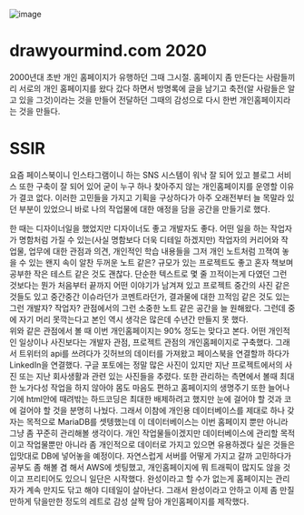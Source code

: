 ![image](https://user-images.githubusercontent.com/18201794/89018573-0a800900-d357-11ea-95c3-d36fd8903eb5.png)

# drawyourmind.com 2020
2000년대 초반 개인 홈페이지가 유행하던 그때 그시절. 홈페이지 좀 만든다는 사람들끼리 서로의 개인 홈페이지를 왔다 갔다 하면서 방명록에 글을 남기고 축전(알 사람들은 알고 있을 그것)이라는 것을 만들어 전달하던 그때의 감성으로 다시 한번 개인홈페이지라는 것을 만들다.

# SSIR  
요즘 페이스북이니 인스타그램이니 하는 SNS 시스템이 워낙 잘 되어 있고 블로그 서비스 또한 구축이 잘 되어 있어 굳이 누구 하나 찾아주지 않는 개인홈페이지를 운영할 이유가 결코 없다. 이러한 고민들을 가지고 기획을 구상하다가 아주 오래전부터 늘 목말라 있던 부분이 있었으니 바로 나의 작업물에 대한 애정을 담을 공간을 만들기로 했다.  

한 때는 디자이너일을 했었지만 디자이너도 좋고 개발자도 좋다. 어떤 일을 하는 작업자가 명함처럼 가질 수 있는(사실 명함보다 더욱 디테일 하겠지만) 작업자의 커리어와 작업물, 업무에 대한 관점과 의견, 개인적인 학습 내용들을 그저 개인 노트처럼 끄젹여 놓을 수 있는 왠지 속이 알찬 두꺼운 노트 같은? 규모가 있는 프로젝트도 좋고 혼자 책보며 공부한 작은 테스트 같은 것도 괜찮다. 단순한 텍스트로 몇 줄 끄적이는게 다였던 그런 것보다는 뭔가 처음부터 끝까지 어떤 이야기가 남겨져 있고 프로젝트 중간의 사진 같은 것들도 있고 중간중간 이슈라던가 코멘트라던가, 결과물에 대한 끄적임 같은 것도 있는 그런 개발자? 작업자? 관점에서의 그런 소중한 노트 같은 공간을 늘 원해왔다. 그런데 중에 자기 머리 못깍는다고 본인 역시 생각은 많은데 수년간 만들지 못 했다.  
위와 같은 관점에서 볼 때 이번 개인홈페이지는 90% 정도는 맞다고 본다.  어떤 개인적인 일상이나 사진보다는 개발자 관점, 프로젝트 관점의 개인홈페이지로 구축했다.
그래서 트위터의 api를 쓰려다가 깃허브의 데이터를 가져왔고 페이스북을 연결할까 하다가 LinkedIn을 연결했다. 구글 포토에는 정말 많은 사진이 있지만 지난 프로젝트에서의 사진 또는 지난 회사생활과 관련 있는 사진들을 추렸다. 또한 관리하는 측면에서 볼때 최대한 노가다성 작업을 하지 않아야 몸도 마음도 편하고 홈페이지의 생명주기 또한 늘어나기에 html안에 때려밖는 하드코딩은 최대한 배제하려고 했지만 눈에 걸어야 할 것과 코에 걸어야 할 것을 분명히 나눴다. 그래서 이참에 개인용 데이터베이스를 제대로 하나 갖자는 목적으로 MariaDB를 셋텡했는데 이 데이터베이스는 이번 홈페이지 뿐만 아니라 그냥 좀 꾸준히 관리해볼 생각이다. 개인 작업물들이겠지만 데이터베이스에 관리할 목적이고 작업물뿐만 아니라 좀 개인적으로 데이터로 가지고 있으면 유용하겠다 싶은 것들은 입맛대로 DB에 넣어놓을 예정이다. 자연스럽게 서버를 어떻게 가지고 갈까 고민하다가 공부도 좀 해볼 겸 해서 AWS에 셋팅했고, 개인홈페이지에 뭐 트래픽이 많지도 않을 것이고 프리티어도 있으니 일단은 시작했다. 완성이라고 할 수가 없는게 홈페이지는 관리자가 계속 만지도 닦고 해야 디테일이 살아난다. 그래서 완성이라고 안하고 이제 좀 만질만하게 닦을만한 정도의 레트로 감성 살짝 담아 개인홈페이지를 제작했다.  
